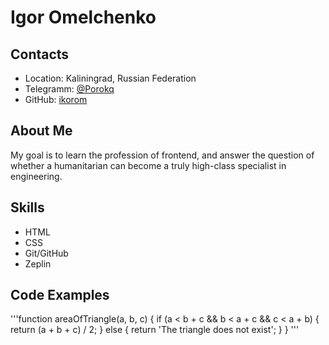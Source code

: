# Igor Omelchenko
## Contacts
* Location: Kaliningrad, Russian Federation
* Telegramm: [@Porokq](https://t.me/Porokq)
* GitHub: [ikorom](https://github.com/ikorom)
## About Me
My goal is to learn the profession of frontend, and answer the question of whether a humanitarian can become a truly high-class specialist in engineering.
## Skills
* HTML
* CSS
* Git/GitHub
* Zeplin
## Code Examples
'''function areaOfTriangle(a, b, c) {
            if (a < b + c && b < a + c && c < a + b) {
                return (a + b + c) / 2;
            } else {
                return 'The triangle does not exist';
            }
        }
'''
